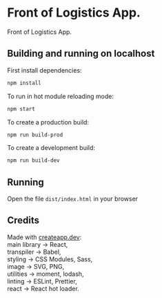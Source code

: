 # Front of Logistics App.

Front of Logistics App.

## Building and running on localhost

First install dependencies:

```sh
npm install
```

To run in hot module reloading mode:

```sh
npm start
```

To create a production build:

```sh
npm run build-prod
```

To create a development build:

```sh
npm run build-dev
```

## Running

Open the file `dist/index.html` in your browser

## Credits

Made with [createapp.dev](https://createapp.dev/):  
main library -> React,  
transpiler -> Babel,  
styling -> CSS Modules, Sass,  
image -> SVG, PNG,  
utilities -> moment, lodash,  
linting -> ESLint, Prettier,  
react -> React hot loader.  
